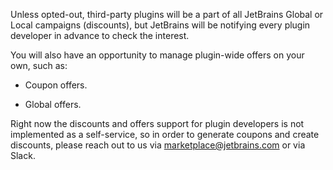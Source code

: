 [//]: # (title: Discounts and Offers)

Unless opted-out, third-party plugins will be a part of all JetBrains Global or Local campaigns (discounts), but JetBrains will be notifying every plugin developer in advance to check the interest.

You will also have an opportunity to manage plugin-wide offers on your own, such as:

* Coupon offers.

* Global offers.

Right now the discounts and offers support for plugin developers is not implemented as a self-service, so in order to generate coupons and create discounts, please reach out to us via [marketplace@jetbrains.com](mailto:marketplace@jetbrains.com) or via Slack. 